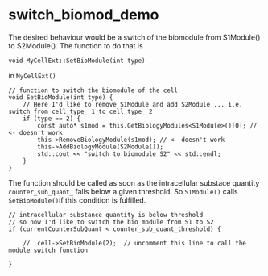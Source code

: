 # switch_biomod_demo

The desired behaviour would be a switch of the biomodule from S1Module() to S2Module().
The function to do that is 
```
void MyCellExt::SetBioModule(int type)
```
in `MyCellExt()`
```
// function to switch the biomodule of the cell
void SetBioModule(int type) {
    // Here I'd like to remove S1Module and add S2Module ... i.e. switch from cell_type_ 1 to cell_type_ 2
    if (type == 2) {
        const auto* s1mod = this.GetBiologyModules<S1Module>()[0]; // <- doesn't work
        this->RemoveBiologyModule(s1mod); // <- doesn't work
        this->AddBiologyModule(S2Module());
        std::cout << "switch to biomodule S2" << std::endl;
    }
}
```

The function should be called as soon as the intracellular substace quantity `counter_sub_quant_` falls below a given threshold.
So `S1Module()` calls `SetBioModule()`if this condition is fulfilled.
```
// intracellular substance quantity is below threshold
// so now I'd like to switch the bio module from S1 to S2
if (currentCounterSubQuant < counter_sub_quant_threshold) {

    //  cell->SetBioModule(2);  // uncomment this line to call the module switch function

}
```